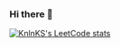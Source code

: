 ### Hi there 👋
[![KnlnKS's LeetCode stats](https://leetcode-stats-six.vercel.app/?username=wizemiller&theme=dark)](https://github.com/KnlnKS/leetcode-stats)
<!--
**PSYCHXLAUGH/PSYCHXLAUGH** is a ✨ _special_ ✨ repository because its `README.md` (this file) appears on your GitHub profile.

Here are some ideas to get you started:

- 🔭 I’m currently working on ...
- 🌱 I’m currently learning ...
- 👯 I’m looking to collaborate on ...
- 🤔 I’m looking for help with ...
- 💬 Ask me about ...
- 📫 How to reach me: ...
- 😄 Pronouns: ...
- ⚡ Fun fact: ...
-->
